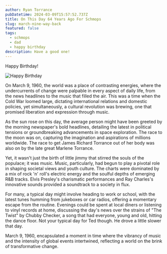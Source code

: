 ```yaml
---
author: Ryan Torrance
pubDatetime: 2024-03-09T15:57:52.737Z
title: On This Day 64 Years Ago For Schmops
slug: march-nine-way-back
featured: false
tags:
  - schmops
  - dad
  - happy birthday
description: Have a good one!
---
```


Happy Birthday!

![Happy Birthday](@assets/images/HappyBirthdaySmall.jpg)

On March 9, 1960, the world was a place of contrasting energies, where the undercurrents of change were palpable in every aspect of daily life, from the news headlines to the music that filled the air. This was a time when the Cold War loomed large, dictating international relations and domestic policies, yet simultaneously, a cultural revolution was brewing, one that promised liberation and expression through music.

As the sun rose on this day, the average person might have been greeted by the morning newspaper's bold headlines, detailing the latest in political tensions or groundbreaking advancements in space exploration. The race to the moon was on, capturing the imagination and aspirations of millions worldwide. The race to get James Richard Torrance out of her body was also on by the late great Marlene Torrance.

Yet, it wasn't just the birth of little jimmy that stirred the souls of the populace; it was music. Music, particularly, had begun to play a pivotal role in shaping societal views and youth culture. The charts were dominated by a mix of rock 'n' roll's electric energy and the soulful depths of emerging R&B tracks. Elvis Presley's charismatic performances and Ray Charles's innovative sounds provided a soundtrack to a society in flux.

For many, a typical day might involve heading to work or school, with the latest tunes humming from jukeboxes or car radios, offering a momentary escape from the routine. Evenings could be spent at local diners or listening to vinyl records at home, discussing the day's news over the strains of "The Twist" by Chubby Checker, a song that had everyone, young and old, hitting the dance floor. Not your typical day for Ted though. He drove a little slower that day.

March 9, 1960, encapsulated a moment in time where the vibrancy of music and the intensity of global events intertwined, reflecting a world on the brink of transformative change.
